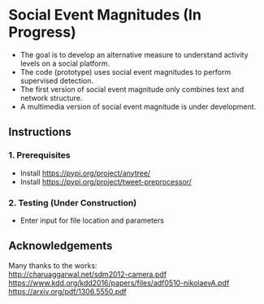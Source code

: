 # Social Event Magnitudes (In Progress)
  + The goal is to develop an alternative measure to understand activity levels on a social platform.
  + The code (prototype) uses social event magnitudes to perform supervised detection.
  + The first version of social event magnitude only combines text and network structure.  
  + A multimedia version of social event magnitude is under development.

## Instructions

### 1. Prerequisites
+ Install https://pypi.org/project/anytree/
+ Install https://pypi.org/project/tweet-preprocessor/

### 2. Testing (Under Construction)
+ Enter input for file location and parameters

## Acknowledgements
Many thanks to the works:\
http://charuaggarwal.net/sdm2012-camera.pdf  
https://www.kdd.org/kdd2016/papers/files/adf0510-nikolaevA.pdf  
https://arxiv.org/pdf/1306.5550.pdf  

